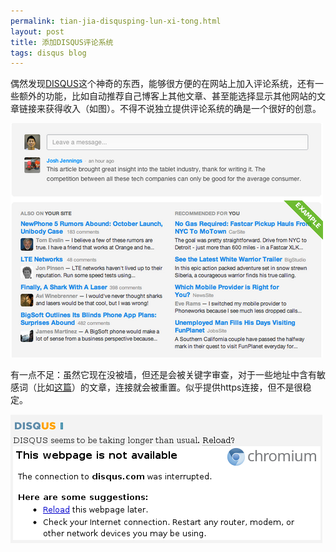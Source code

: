```yaml
---
permalink: tian-jia-disqusping-lun-xi-tong.html
layout: post
title: 添加DISQUS评论系统
tags: disqus blog
---
```


偶然发现[DISQUS](disqus.com)这个神奇的东西，能够很方便的在网站上加入评论系统，还有一些额外的功能，比如自动推荐自己博客上其他文章、甚至能选择显示其他网站的文章链接来获得收入（如图）。不得不说独立提供评论系统的确是一个很好的创意。

![](images/tumblr_inline_mg00uqzavT1rws8vt.png)


有一点不足：虽然它现在没被墙，但还是会被关键字审查，对于一些地址中含有敏感词（比如[这篇](http://blahgeek.com/post/36876550491/loops-vpn)）的文章，连接就会被重置。似乎提供https连接，但不是很稳定。

![](images/tumblr_inline_mg00zxSYzs1rws8vt.png)

